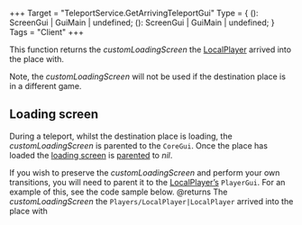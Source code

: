 +++
Target = "TeleportService.GetArrivingTeleportGui"
Type = { (): ScreenGui | GuiMain | undefined; (): ScreenGui | GuiMain | undefined; }
Tags = "Client"
+++

This function returns the *customLoadingScreen* the [LocalPlayer](https://developer.roblox.com/api-reference/property/Players/LocalPlayer) arrived into the place with.Note, the *customLoadingScreen* will not be used if the destination place is in a different game.## Loading screenDuring a teleport, whilst the destination place is loading, the *customLoadingScreen* is parented to the `CoreGui`. Once the place has loaded the [loading screen](https://developer.roblox.com/api-reference/class/ScreenGui) is [parented](https://developer.roblox.com/api-reference/property/Instance/Parent) to *nil*.If you wish to preserve the *customLoadingScreen* and perform your own transitions, you will need to parent it to the [LocalPlayer’s](https://developer.roblox.com/api-reference/property/Players/LocalPlayer) `PlayerGui`. For an example of this, see the code sample below.@returns The *customLoadingScreen* the `Players/LocalPlayer|LocalPlayer` arrived into the place with
